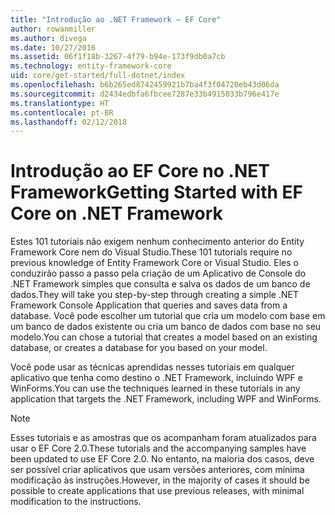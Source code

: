 ```yaml
---
title: "Introdução ao .NET Framework – EF Core"
author: rowanmiller
ms.author: divega
ms.date: 10/27/2016
ms.assetid: 06f1f18b-3267-4f79-b94e-173f9db0a7cb
ms.technology: entity-framework-core
uid: core/get-started/full-dotnet/index
ms.openlocfilehash: b6b265ed8742459921b7ba4f3f04720eb43d06da
ms.sourcegitcommit: d2434edbfa6fbcee7287e33b4915033b796e417e
ms.translationtype: HT
ms.contentlocale: pt-BR
ms.lasthandoff: 02/12/2018
---
```

# <a name="getting-started-with-ef-core-on-net-framework"></a><span data-ttu-id="d15d3-102">Introdução ao EF Core no .NET Framework</span><span class="sxs-lookup"><span data-stu-id="d15d3-102">Getting Started with EF Core on .NET Framework</span></span>

<span data-ttu-id="d15d3-103">Estes 101 tutoriais não exigem nenhum conhecimento anterior do Entity Framework Core nem do Visual Studio.</span><span class="sxs-lookup"><span data-stu-id="d15d3-103">These 101 tutorials require no previous knowledge of Entity Framework Core or Visual Studio.</span></span> <span data-ttu-id="d15d3-104">Eles o conduzirão passo a passo pela criação de um Aplicativo de Console do .NET Framework simples que consulta e salva os dados de um banco de dados.</span><span class="sxs-lookup"><span data-stu-id="d15d3-104">They will take you step-by-step through creating a simple .NET Framework Console Application that queries and saves data from a database.</span></span> <span data-ttu-id="d15d3-105">Você pode escolher um tutorial que cria um modelo com base em um banco de dados existente ou cria um banco de dados com base no seu modelo.</span><span class="sxs-lookup"><span data-stu-id="d15d3-105">You can chose a tutorial that creates a model based on an existing database, or creates a database for you based on your model.</span></span>

<span data-ttu-id="d15d3-106">Você pode usar as técnicas aprendidas nesses tutoriais em qualquer aplicativo que tenha como destino o .NET Framework, incluindo WPF e WinForms.</span><span class="sxs-lookup"><span data-stu-id="d15d3-106">You can use the techniques learned in these tutorials in any application that targets the .NET Framework, including WPF and WinForms.</span></span>

> [!NOTE]  
> <span data-ttu-id="d15d3-107">Esses tutoriais e as amostras que os acompanham foram atualizados para usar o EF Core 2.0.</span><span class="sxs-lookup"><span data-stu-id="d15d3-107">These tutorials and the accompanying samples have been updated to use EF Core 2.0.</span></span> <span data-ttu-id="d15d3-108">No entanto, na maioria dos casos, deve ser possível criar aplicativos que usam versões anteriores, com mínima modificação às instruções.</span><span class="sxs-lookup"><span data-stu-id="d15d3-108">However, in the majority of cases it should be possible to create applications that use previous releases, with minimal modification to the instructions.</span></span>
